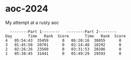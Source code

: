 # aoc-2024
My attempt at a rusty aoc

      --------Part 1--------   --------Part 2--------
    Day       Time   Rank  Score       Time   Rank  Score
    4   05:54:43  35459      0   06:20:16  30855      0
    3   01:45:58  20701      0   02:14:48  18292      0
    2   02:26:26  23560      0   03:31:53  20286      0
    1   05:38:45  31441      0   05:49:29  29593      0
